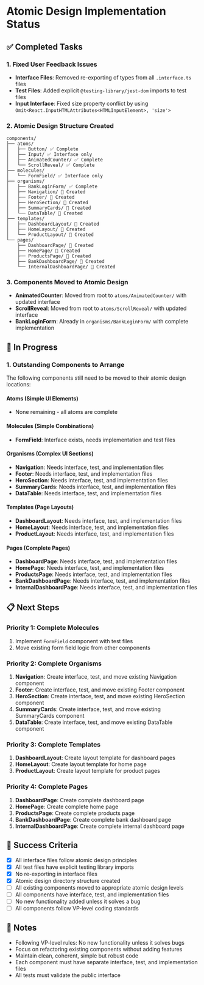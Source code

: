 # Atomic Design Implementation Status

## ✅ Completed Tasks

### 1. Fixed User Feedback Issues
- **Interface Files**: Removed re-exporting of types from all `.interface.ts` files
- **Test Files**: Added explicit `@testing-library/jest-dom` imports to test files
- **Input Interface**: Fixed size property conflict by using `Omit<React.InputHTMLAttributes<HTMLInputElement>, 'size'>`

### 2. Atomic Design Structure Created
```
components/
├── atoms/
│   ├── Button/ ✅ Complete
│   ├── Input/ ✅ Interface only
│   ├── AnimatedCounter/ ✅ Complete
│   └── ScrollReveal/ ✅ Complete
├── molecules/
│   └── FormField/ ✅ Interface only
├── organisms/
│   ├── BankLoginForm/ ✅ Complete
│   ├── Navigation/ 📁 Created
│   ├── Footer/ 📁 Created
│   ├── HeroSection/ 📁 Created
│   ├── SummaryCards/ 📁 Created
│   └── DataTable/ 📁 Created
├── templates/
│   ├── DashboardLayout/ 📁 Created
│   ├── HomeLayout/ 📁 Created
│   └── ProductLayout/ 📁 Created
└── pages/
    ├── DashboardPage/ 📁 Created
    ├── HomePage/ 📁 Created
    ├── ProductsPage/ 📁 Created
    ├── BankDashboardPage/ 📁 Created
    └── InternalDashboardPage/ 📁 Created
```

### 3. Components Moved to Atomic Design
- **AnimatedCounter**: Moved from root to `atoms/AnimatedCounter/` with updated interface
- **ScrollReveal**: Moved from root to `atoms/ScrollReveal/` with updated interface
- **BankLoginForm**: Already in `organisms/BankLoginForm/` with complete implementation

## 🔄 In Progress

### 1. Outstanding Components to Arrange
The following components still need to be moved to their atomic design locations:

#### Atoms (Simple UI Elements)
- None remaining - all atoms are complete

#### Molecules (Simple Combinations)
- **FormField**: Interface exists, needs implementation and test files

#### Organisms (Complex UI Sections)
- **Navigation**: Needs interface, test, and implementation files
- **Footer**: Needs interface, test, and implementation files  
- **HeroSection**: Needs interface, test, and implementation files
- **SummaryCards**: Needs interface, test, and implementation files
- **DataTable**: Needs interface, test, and implementation files

#### Templates (Page Layouts)
- **DashboardLayout**: Needs interface, test, and implementation files
- **HomeLayout**: Needs interface, test, and implementation files
- **ProductLayout**: Needs interface, test, and implementation files

#### Pages (Complete Pages)
- **DashboardPage**: Needs interface, test, and implementation files
- **HomePage**: Needs interface, test, and implementation files
- **ProductsPage**: Needs interface, test, and implementation files
- **BankDashboardPage**: Needs interface, test, and implementation files
- **InternalDashboardPage**: Needs interface, test, and implementation files

## 📋 Next Steps

### Priority 1: Complete Molecules
1. Implement `FormField` component with test files
2. Move existing form field logic from other components

### Priority 2: Complete Organisms
1. **Navigation**: Create interface, test, and move existing Navigation component
2. **Footer**: Create interface, test, and move existing Footer component
3. **HeroSection**: Create interface, test, and move existing HeroSection component
4. **SummaryCards**: Create interface, test, and move existing SummaryCards component
5. **DataTable**: Create interface, test, and move existing DataTable component

### Priority 3: Complete Templates
1. **DashboardLayout**: Create layout template for dashboard pages
2. **HomeLayout**: Create layout template for home page
3. **ProductLayout**: Create layout template for product pages

### Priority 4: Complete Pages
1. **DashboardPage**: Create complete dashboard page
2. **HomePage**: Create complete home page
3. **ProductsPage**: Create complete products page
4. **BankDashboardPage**: Create complete bank dashboard page
5. **InternalDashboardPage**: Create complete internal dashboard page

## 🎯 Success Criteria

- [x] All interface files follow atomic design principles
- [x] All test files have explicit testing library imports
- [x] No re-exporting in interface files
- [x] Atomic design directory structure created
- [ ] All existing components moved to appropriate atomic design levels
- [ ] All components have interface, test, and implementation files
- [ ] No new functionality added unless it solves a bug
- [ ] All components follow VP-level coding standards

## 📝 Notes

- Following VP-level rules: No new functionality unless it solves bugs
- Focus on refactoring existing components without adding features
- Maintain clean, coherent, simple but robust code
- Each component must have separate interface, test, and implementation files
- All tests must validate the public interface 